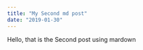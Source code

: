 ```yaml
---
title: "My Second md post"
date: "2019-01-30"
---
```


Hello, that is the Second post using mardown
